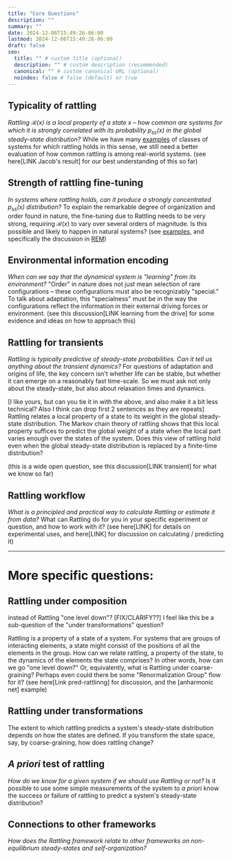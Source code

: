 ```yaml
---
title: "Core Questions"
description: ""
summary: ""
date: 2024-12-06T15:49:26-06:00
lastmod: 2024-12-06T15:49:26-06:00
draft: false
seo:
  title: "" # custom title (optional)
  description: "" # custom description (recommended)
  canonical: "" # custom canonical URL (optional)
  noindex: false # false (default) or true
---
```

## Typicality of rattling

*Rattling $\mathcal{R}(x)$ is a local property of a state $x$ – how common are systems for which it is strongly correlated with its probability $p_{ss}(x)$ in the global steady-state distribution?*
While we have many [examples](https://rattling.org/docs/examples/) of classes of systems for which rattling holds in this sense, we still need a better evaluation of how common rattling is among real-world systems.
(see here[LINK Jacob's result] for our best understanding of this so far)

## Strength of rattling fine-tuning

*In systems where rattling holds, can it produce a strongly concentrated $p_{ss}(x)$ distribution?*
To explain the remarkable degree of organization and order found in nature, the fine-tuning due to Rattling needs to be very strong, requiring $\mathcal{R}(x)$ to vary over several orders of magnitude. Is this possible and likely to happen in natural systems? 
(see [examples](https://rattling.org/docs/examples/), and specifically the discussion in [REM](https://rattling.org/docs/examples/random-energy-model/))

## Environmental information encoding

*When can we say that the dynamical system is "learning" from its environment?*
"Order" in nature does not just mean selection of rare configurations – these configurations must also be recognizably "special." To talk about adaptation, this "specialness" must be in the way the configurations reflect the information in their external driving forces or environment. 
(see this discussion[LINK learning from the drive] for some evidence and ideas on how to approach this)

## Rattling for transients

*Rattling is typically predictive of steady-state probabilities. Can it tell us anything about the transient dynamics?*
For questions of adaptation and origins of life, the key concern isn't whether life can be stable, but whether it can emerge on a reasonably fast time-scale. So we must ask not only about the steady-state, but also about relaxation times and dynamics. 

[I like yours, but can you tie it in with the above, and also make it a bit less technical? Also I think can drop first 2 sentences as they are repeats]
Rattling relates a local property of a state to its weight in the global steady-state distribution. The Markov chain theory of rattling shows that this local property suffices to predict the global weight of a state when the local part varies enough over the states of the system. Does this view of rattling hold even when the global steady-state distribution is replaced by a finite-time distribution?

(this is a wide open question, see this discussion[LINK transient] for what we know so far)

## Rattling workflow

*What is a principled and practical way to calculate Rattling or estimate it from data?*
What can Rattling do for you in your specific experiment or question, and how to work with it?
(see here[LINK] for details on experimental uses, and here[LINK] for discussion on calculating / predicting it)


___
# More specific questions:

## Rattling under composition 
instead of Rattling "one level down"?
[FIX/CLARIFY??] I feel like this be a sub-question of the "under transformations" question?

Rattling is a property of a state of a system. For systems that are groups of interacting elements, a state might consist of the positions of all the elements in the group. How can we relate rattling, a property of the state, to the dynamics of the elements the state comprises? In other words, how can we go "one level down?" Or, equivalently, what is Rattling under coarse-graining? Perhaps even could there be some "Renormalization Group" flow for it?
(see here[Link pred-rattlinng] for discussion, and the [anharmonic net] example)


## Rattling under transformations

The extent to which rattling predicts a system's steady-state distribution depends on how the states are defined. If you transform the state space, say, by coarse-graining, how does rattling change?


## *A priori* test of rattling

*How do we know for a given system if we should use Rattling or not?*
Is it possible to use some simple measurements of the system to *a priori* know the success or failure of rattling to predict a system's steady-state distribution?

## Connections to other frameworks

*How does the Rattling framework relate to other frameworks on non-equilibrium steady-states and self-organization?*
